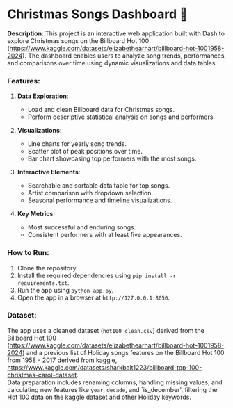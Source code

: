 # Christmas Songs Dashboard 🎄

**Description**:
This project is an interactive web application built with Dash to explore Christmas songs on the Billboard Hot 100 (https://www.kaggle.com/datasets/elizabethearhart/billboard-hot-1001958-2024). The dashboard enables users to analyze song trends, performances, and comparisons over time using dynamic visualizations and data tables.

### Features:
1. **Data Exploration**:
   - Load and clean Billboard data for Christmas songs.
   - Perform descriptive statistical analysis on songs and performers.

2. **Visualizations**:
   - Line charts for yearly song trends.
   - Scatter plot of peak positions over time.
   - Bar chart showcasing top performers with the most songs.

3. **Interactive Elements**:
   - Searchable and sortable data table for top songs.
   - Artist comparison with dropdown selection.
   - Seasonal performance and timeline visualizations.

4. **Key Metrics**:
   - Most successful and enduring songs.
   - Consistent performers with at least five appearances.

### How to Run:
1. Clone the repository.
2. Install the required dependencies using `pip install -r requirements.txt`.
3. Run the app using `python app.py`.
4. Open the app in a browser at `http://127.0.0.1:8050`.

### Dataset:
The app uses a cleaned dataset (`hot100_clean.csv`) derived from the Billboard Hot 100 (https://www.kaggle.com/datasets/elizabethearhart/billboard-hot-1001958-2024)
and a previous list of Holiday songs features on the Billboard Hot 100 from 1958 - 2017 derived from kaggle, https://www.kaggle.com/datasets/sharkbait1223/billboard-top-100-christmas-carol-dataset.  
Data preparation includes renaming columns, handling missing values, and calculating new features like `year`, `decade`, and `is_december', filtering the Hot 100 data on the kaggle dataset and other Holiday keywords.

